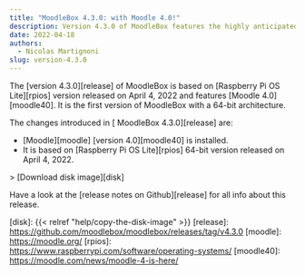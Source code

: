 ```yaml
---
title: "MoodleBox 4.3.0: with Moodle 4.0!"
description: Version 4.3.0 of MoodleBox features the highly anticipated and brand new Moodle 4.0, with a big UX overhaul.
date: 2022-04-18
authors:
  - Nicolas Martignoni
slug: version-4.3.0
---
```


The [version 4.3.0][release] of MoodleBox is based on [Raspberry Pi OS Lite][rpios] version released on April 4, 2022 and features [Moodle 4.0][moodle40]. It is the first version of MoodleBox with a 64-bit architecture.

The changes introduced in [ MoodleBox 4.3.0][release] are:

- [Moodle][moodle] [version 4.0][moodle40] is installed.
- It is based on [Raspberry Pi OS Lite][rpios] 64-bit version released on April 4, 2022.

&gt; [Download disk image][disk]

Have a look at the [release notes on Github][release] for all info about this release.

[disk]: {{< relref "help/copy-the-disk-image" >}}
[release]: https://github.com/moodlebox/moodlebox/releases/tag/v4.3.0
[moodle]: https://moodle.org/
[rpios]: https://www.raspberrypi.com/software/operating-systems/
[moodle40]: https://moodle.com/news/moodle-4-is-here/
